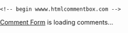 <!DOCTYPE html>
<html>
<head>
    <meta charset='utf-8' />
    <title>Test_Context</title>
    <meta name='viewport' content='initial-scale=1,maximum-scale=1,user-scalable=no' />
    <script src='https://api.tiles.mapbox.com/mapbox-gl-js/v0.48.0/mapbox-gl.js'></script>
    <link href='https://api.tiles.mapbox.com/mapbox-gl-js/v0.48.0/mapbox-gl.css' rel='stylesheet' />
    <script src='./GeoBoi.js'></script>
    <style>
        body { margin:0; padding:0; }
        #map { position: absolute; right:200; top:0; bottom:0; width:100%; }
    </style>
    <script type="text/javascript" 
    src="http://ajax.googleapis.com/ajax/libs/jquery/1.5.2/jquery.min.js"></script>

</head>

<body>

<div id='map'></div>

<script>
mapboxgl.accessToken = 'pk.eyJ1IjoiZXdlYnkiLCJhIjoiY2pseWlodDZ1MG05MjNrbnh6b3ZiMWNqMSJ9.CvLgp_7BeAbpaEW0eVbAYQ';
var map = new mapboxgl.Map({
    container: 'map', // container id
    style:  'mapbox://styles/eweby/ckhbv51iq0vko19pcs3llpr4k', // stylesheet location 
    center: [151.003105, -33.823002], // starting position [lng, lat]
    pitch: 45,
    bearing: -17.6,
    zoom: 16.24 // starting zoom
});

</script>

    <!-- begin wwww.htmlcommentbox.com -->
 <div id="HCB_comment_box"><a href="http://www.htmlcommentbox.com">Comment Form</a> is loading comments...</div>
 <link rel="stylesheet" type="text/css" href="https://www.htmlcommentbox.com/static/skins/bootstrap/twitter-bootstrap.css?v=0" />
 <style> 
 #HCB_comment_box {
     position: absolute;

  </style>
 <script type="text/javascript" id="hcb"> /*<!--*/ if(!window.hcb_user){hcb_user={};} (function(){var s=document.createElement("script"), l=hcb_user.PAGE || (""+window.location).replace(/'/g,"%27"), h="https://www.htmlcommentbox.com";s.setAttribute("type","text/javascript");s.setAttribute("src", h+"/jread?page="+encodeURIComponent(l).replace("+","%2B")+"&mod=%241%24wq1rdBcg%24qhGrL.babvjoai8HdNGfS%2F"+"&opts=16862&num=10&ts=1606908239904");if (typeof s!="undefined") document.getElementsByTagName("head")[0].appendChild(s);})(); /*-->*/ </script>
<!-- end www.htmlcommentbox.com -->

</body>


</html>
